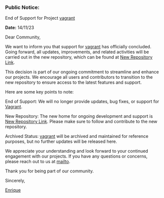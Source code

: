 ### Public Notice:

End of Support for Project [vagrant](https://github.com/eefloresb/examples_vagrant_linux)

**Date:** 14/11/23

Dear Community,

We want to inform you that support for [vagrant](https://github.com/eefloresb/examples_vagrant_linux) has officially concluded. Going forward, all updates, improvements, and related activities will be carried out in the new repository, which can be found at [New Repository Link](https://github.com/2000923/vagrant).

This decision is part of our ongoing commitment to streamline and enhance our projects. We encourage all users and contributors to transition to the new repository to ensure access to the latest features and support.

Here are some key points to note:

End of Support: We will no longer provide updates, bug fixes, or support for [Vagrant](https://github.com/eefloresb/examples_vagrant_linux).

New Repository: The new home for ongoing development and support is [New Repository Link]((https://github.com/eefloresb/examples_vagrant_linux)). Please make sure to follow and contribute to the new repository.

Archived Status: [vagrant](https://github.com/eefloresb/examples_vagrant_linux) will be archived and maintained for reference purposes, but no further updates will be released here.

We appreciate your understanding and look forward to your continued engagement with our projects. If you have any questions or concerns, please reach out to us at [mailto](2000923@unmsm.edu.pe).

Thank you for being part of our community.

Sincerely,

[Enrique](https://www.linkedin.com/in/edwin-enrique-flores-bautista/)
